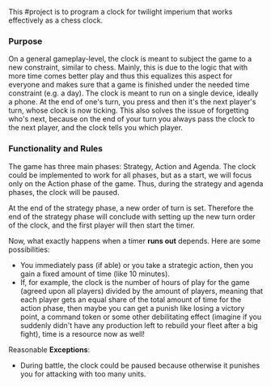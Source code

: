 This #project is to program a clock for twilight imperium that works effectively as a chess clock.
### Purpose
On a general gameplay-level, the clock is meant to subject the game to a new constraint, similar to chess. Mainly, this is due to the logic that with more time comes better play and thus this equalizes this aspect for everyone and makes sure that a game is finished under the needed time constraint (e.g. a day).
The clock is meant to run on a single device, ideally a phone. At the end of one's turn, you press and then it's the next player's turn, whose clock is now ticking. This also solves the issue of forgetting who's next, because on the end of your turn you always pass the clock to the next player, and the clock tells you which player.

### Functionality and Rules
The game has three main phases: Strategy, Action and Agenda. The clock could be implemented to work for all phases, but as a start, we will focus only on the Action phase of the game. Thus, during the strategy and agenda phases, the clock will be paused.

At the end of the strategy phase, a new order of turn is set. Therefore the end of the strategy phase will conclude with setting up the new turn order of the clock, and the first player will then start the timer.

Now, what exactly happens when a timer **runs out** depends. Here are some possibilities:
- You immediately pass (if able) or you take a strategic action, then you gain a fixed amount of time (like 10 minutes).
- If, for example, the clock is the number of hours of play for the game (agreed upon all players) divided by the amount of players, meaning that each player gets an equal share of the total amount of time for the action phase, then maybe you can get a punish like losing a victory point, a command token or some other debilitating effect (imagine if you suddenly didn't have any production left to rebuild your fleet after a big fight), time is a resource now as well!

Reasonable **Exceptions**:
- During battle, the clock could be paused because otherwise it punishes you for attacking with too many units.